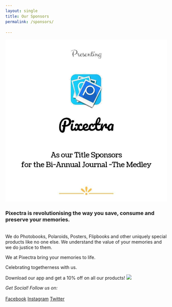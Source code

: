 ```yaml
---
layout: single
title: Our Sponsors
permalink: /sponsors/

---
```


<img src="/assets/img/spon_pixectra.jpg">

### Pixectra is revolutionising the way you save, consume and preserve your memories.

<br>We do Photobooks, Polaroids, Posters, Flipbooks and other uniquely special products like no one else. We understand the value of your memories and we do justice to them. 

We at Pixectra bring your memories to life.

Celebrating togetherness with us. 

Download our app and get a 10% off on all our products!
<a href="https://play.google.com/store/apps/details?id=com.pixectra.app"><img src="/assets/img/googleplay.svg"></a><br>

_Get Social! Follow us on:_<br><br>
<a href="https://www.facebook.com/pixectra" target="_blank" class="btn btn--facebook"><i class="fab fa-fw fa-facebook-square" aria-hidden="true"></i>Facebook</a>
<a href="https://www.instagram.com/pixectra" target="_blank" class="btn btn--google-plus"><i class="fab fa-fw fa-instagram" aria-hidden="true"></i>Instagram</a>
<a href="https://www.twitter.com/pixectra" target="_blank" class="btn btn--twitter"><i class="fab fa-fw fa-twitter-square" aria-hidden="true"></i>Twitter</a>
